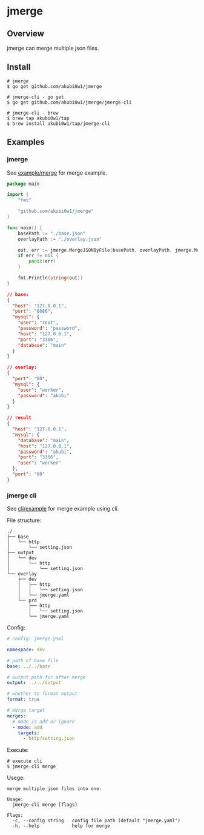 # jmerge

## Overview

jmerge can merge multiple json files.

## Install

```
# jmerge
$ go get github.com/akubi0w1/jmerge

# jmerge-cli - go get
$ go get github.com/akubi0w1/jmerge/jmerge-cli

# jmerge-cli - brew
$ brew tap akubi0w1/tap
$ brew install akubi0w1/tap/jmerge-cli
```

## Examples

### jmerge

See [example/merge][example/merge] for merge example.

```go
package main

import (
	"fmt"

	"github.com/akubi0w1/jmerge"
)

func main() {
	basePath := "./base.json"
	overlayPath := "./overlay.json"

	out, err := jmerge.MergeJSONByFile(basePath, overlayPath, jmerge.MergeModeIgnore, true)
	if err != nil {
		panic(err)
	}

	fmt.Println(string(out))
}
```

```json
// base:
{
  "host": "127.0.0.1",
  "port": "8080",
  "mysql": {
    "user": "root",
    "password": "password",
    "host": "127.0.0.1",
    "port": "3306",
    "database": "main"
  }
}

// overlay:
{
  "port": "80",
  "mysql": {
    "user": "worker",
    "password": "akubi"
  }
}

// result
{
  "host": "127.0.0.1",
  "mysql": {
    "database": "main",
    "host": "127.0.0.1",
    "password": "akubi",
    "port": "3306",
    "user": "worker"
  },
  "port": "80"
}
```

### jmerge cli

See [cli/example][cli/example] for merge example using cli.

File structure:

```
./
├── base
│   └── http
│       └── setting.json
├── output
│   └── dev
│       └── http
│           └── setting.json
└── overlay
    ├── dev
    │   ├── http
    │   │   └── setting.json
    │   └── jmerge.yaml
    └── prd
        ├── http
        │   └── setting.json
        └── jmerge.yaml
```

Config:

```yaml
# config: jmerge.yaml

namespace: dev

# path of base file
base: ../../base

# output path for after merge
output: ../../output

# whether to format output
format: true

# merge target
merges:
  # mode is add or ignore
  - mode: add
    targets:
      - http/setting.json
```

Execute:

```shell
# execute cli
$ jmerge-cli merge
```

Usege:

```
merge multiple json files into one.

Usage:
  jmerge-cli merge [flags]

Flags:
  -c, --config string   config file path (default "jmerge.yaml")
  -h, --help            help for merge
```


[//]:#(refs)
[example/merge]: ./example/merge
[cli/example]: ./cli/example
[//]:#(refs)